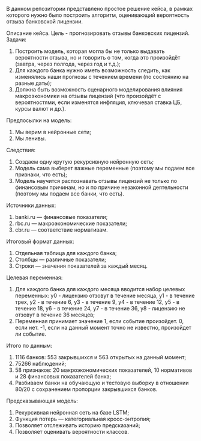 В данном репозитории представлено простое решение кейса, в рамках которого нужно было построить алгоритм, оценивающий вероятность отзыва банковской лицензии.

Описание кейса.
Цель - прогнозировать отзывы банковских лицензий.
Задачи:
1. Построить модель, которая могла бы не только выдавать вероятности отзыва, но и говорить о том, когда это произойдёт (завтра, через полгода, через год и т.д.);
2. Для каждого банка нужно иметь возможность следить, как изменялись наши прогнозы с течением времени (по состоянию на разные даты);
3. Должна быть возможность сценарного моделирования влияния макроэкономики на отзывы лицензий (что произойдёт с вероятностями, если изменятся инфляция, ключевая ставка ЦБ, курсы валют и др.).

Предпосылки на модель:
1. Мы верим в нейронные сети;
2. Мы ленивы.

Следствия:
1. Создаем одну крутую рекурсивную нейронную сеть;
2. Модель сама выберет важные переменные (поэтому мы подаем все признаки, что есть);
3. Модель научится распознавать отзывы лицензий не только по финансовым причинам, но и по причине незаконной деятельности (поэтому мы подаем все банки, что есть).

Источники данных:
1. banki.ru — финансовые показатели;
2. rbc.ru — макроэкономические показатели;
3. cbr.ru — соответствие нормативам.

Итоговый формат данных:
1. Отдельная таблица для каждого банка;
2. Столбцы — различные показатели;
3. Строки — значения показателей за каждый месяц.

Целевая переменная:
1. Для каждого банка для каждого месяца вводится набор целевых переменных:
  y0 - лицензию отзовут в течение месяца,
  у1 - в течение трех,
  у2 - в течение 6,
  у3 - в течение 9,
  у4 - в течение 12,
  у5 - в течение 18,
  у6 - в течение 24,
  у7 - в течение 36,
  y8 - лицензию не отзовут в течение 36 месяцев;
2. Переменная принимает значение 1, если событие произойдет. 0, если нет. -1, если на данный момент точно не известно, произойдет ли событие.

Итого по данным:
1. 1116 банков: 553 закрывшихся и 563 открытых на данный момент;
2. 75266 наблюдений;
3. 58 признаков: 20 макроэкономических показателей, 10 нормативов и 28 финансовых показателей банка;
4. Разбиваем банки на обучающую и тестовую выборку в отношении 80/20 с сохранением пропорции закрывшихся банков.

Предсказывающая модель:
1. Рекурсивная нейронная сеть на базе LSTM;
2. Функция потерь — категориальная кросс-энтропия;
3. Позволяет отслеживать историю предсказаний;
4. Позволяет оценивать вероятности классов.
